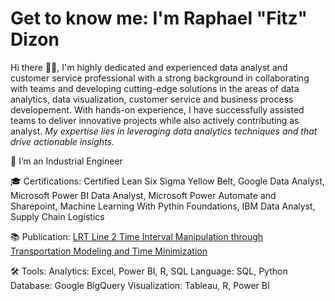 # Get to know me: I'm Raphael "Fitz" Dizon

Hi there 👋🏽, I'm highly dedicated and experienced data analyst and customer service professional with a strong background in collaborating with teams and developing cutting-edge solutions in the areas of data analytics, data visualization, customer service and business process developement.
With hands-on experience, I have successfully assisted teams to deliver innovative projects while also actively contributing as analyst. *My expertise lies in leveraging data analytics techniques and that drive actionable insights.* 



 🔭 I’m an Industrial Engineer
 
 🎓 Certifications: Certified Lean Six Sigma Yellow Belt, Google Data Analyst, Microsoft Power BI Data Analyst, Microsoft Power Automate and Sharepoint, Machine Learning With Pythin Foundations, IBM Data Analyst, Supply Chain Logistics
 
 📚 Publication: [LRT Line 2 Time Interval Manipulation through Transportation Modeling and Time Minimization](https://ieeexplore.ieee.org/document/9266725)

 🛠️ Tools: 
 Analytics: Excel,  Power BI, R, SQL
 Language: SQL, Python
 Database: Google BigQuery
 Visualization: Tableau, R,  Power BI
